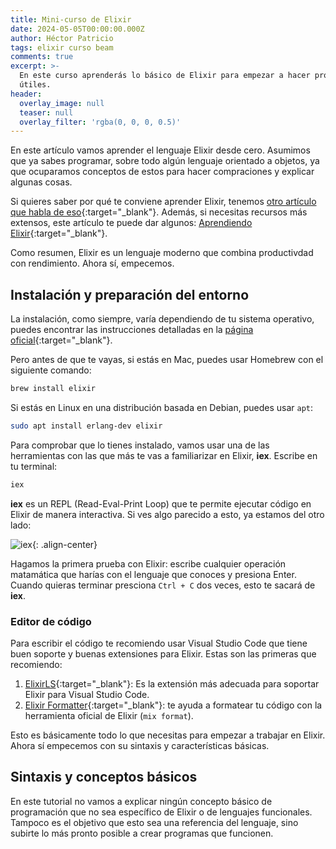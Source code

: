 ```yaml
---
title: Mini-curso de Elixir
date: 2024-05-05T00:00:00.000Z
author: Héctor Patricio
tags: elixir curso beam
comments: true
excerpt: >-
  En este curso aprenderás lo básico de Elixir para empezar a hacer programas
  útiles.
header:
  overlay_image: null
  teaser: null
  overlay_filter: 'rgba(0, 0, 0, 0.5)'
---
```

En este artículo vamos aprender el lenguaje Elixir desde cero. Asumimos que ya
sabes programar, sobre todo
algún lenguaje orientado a objetos, ya que ocuparamos conceptos de estos
para hacer compraciones y explicar algunas cosas.

Si quieres saber por qué te conviene aprender Elixir, tenemos
[otro artículo que habla de eso](/2019/06/02/por-que-deberias-aprender-elixir.html){:target="_blank"}.
Además, si necesitas recursos más extensos, este
artículo te puede dar algunos: [Aprendiendo Elixir](https://hectorip.com/2018/12/27/aprendiendo-elixir.html){:target="_blank"}.

Como resumen, Elixir es un lenguaje moderno que combina productivdad con rendimiento. Ahora sí, empecemos.

## Instalación y preparación del entorno

La instalación, como siempre, varía dependiendo de tu sistema operativo, puedes
encontrar las instrucciones detalladas en la [página oficial](https://elixir-lang.org/install.html){:target="_blank"}.

Pero antes de que te vayas, si estás en Mac, puedes usar Homebrew con el
siguiente comando:

```bash
brew install elixir
```

Si estás en Linux en una distribución basada en Debian, puedes usar `apt`:

```bash
sudo apt install erlang-dev elixir
```

Para comprobar que lo tienes instalado, vamos usar una de las herramientas
con las que más te vas a familiarizar en Elixir, **iex**. Escribe en tu terminal:

```bash
iex
```

**iex** es un REPL (Read-Eval-Print Loop) que te permite ejecutar código
en Elixir de manera interactiva. Si ves algo parecido a esto, ya estamos
del otro lado:

![iex](https://res.cloudinary.com/hectorip/image/upload/c_scale,w_800/v1714951708/Screenshot_2024-05-05_at_17.27.40_rtaz8c.png){: .align-center}

Hagamos la primera prueba con Elixir: escribe cualquier operación matamática
que harías con el lenguaje que conoces y presiona Enter. Cuando quieras terminar
presciona `Ctrl + C` dos veces, esto te sacará de **iex**.

### Editor de código

Para escribir el código te recomiendo usar Visual Studio Code que tiene buen
soporte y buenas extensiones para Elixir. Estas son las primeras que recomiendo:

1. [ElixirLS](https://marketplace.visualstudio.com/items?itemName=JakeBecker.elixir-ls){:target="_blank"}:
Es la extensión más adecuada para soportar Elixir para Visual Studio Code.
2. [Elixir Formatter](https://marketplace.visualstudio.com/items?itemName=saratravi.elixir-formatter){:target="_blank"}:
te ayuda a formatear tu código con la herramienta oficial de Elixir
(`mix format`).

Esto es básicamente todo lo que necesitas para empezar a trabajar en Elixir.
Ahora sí empecemos con su sintaxis y características básicas.

## Sintaxis y conceptos básicos

En este tutorial no vamos a explicar ningún concepto básico de programación
que no sea específico de Elixir o de lenguajes funcionales. Tampoco es el
objetivo que esto sea una referencia del lenguaje, sino subirte lo más pronto
posible a crear programas que funcionen.

